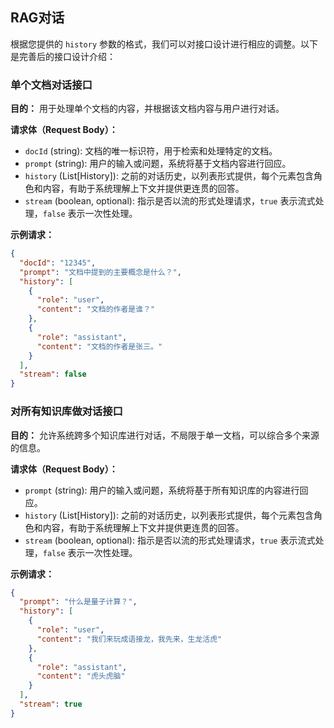 ## RAG对话

根据您提供的 `history` 参数的格式，我们可以对接口设计进行相应的调整。以下是完善后的接口设计介绍：

### 单个文档对话接口

**目的：**
用于处理单个文档的内容，并根据该文档内容与用户进行对话。

**请求体（Request Body）：**
- `docId` (string): 文档的唯一标识符，用于检索和处理特定的文档。
- `prompt` (string): 用户的输入或问题，系统将基于文档内容进行回应。
- `history` (List[History]): 之前的对话历史，以列表形式提供，每个元素包含角色和内容，有助于系统理解上下文并提供更连贯的回答。
- `stream` (boolean, optional): 指示是否以流的形式处理请求，`true` 表示流式处理，`false` 表示一次性处理。

**示例请求：**
```json
{
  "docId": "12345",
  "prompt": "文档中提到的主要概念是什么？",
  "history": [
    {
      "role": "user",
      "content": "文档的作者是谁？"
    },
    {
      "role": "assistant",
      "content": "文档的作者是张三。"
    }
  ],
  "stream": false
}
```

### 对所有知识库做对话接口

**目的：**
允许系统跨多个知识库进行对话，不局限于单一文档，可以综合多个来源的信息。

**请求体（Request Body）：**
- `prompt` (string): 用户的输入或问题，系统将基于所有知识库的内容进行回应。
- `history` (List[History]): 之前的对话历史，以列表形式提供，每个元素包含角色和内容，有助于系统理解上下文并提供更连贯的回答。
- `stream` (boolean, optional): 指示是否以流的形式处理请求，`true` 表示流式处理，`false` 表示一次性处理。

**示例请求：**
```json
{
  "prompt": "什么是量子计算？",
  "history": [
    {
      "role": "user",
      "content": "我们来玩成语接龙，我先来，生龙活虎"
    },
    {
      "role": "assistant",
      "content": "虎头虎脑"
    }
  ],
  "stream": true
}
```

